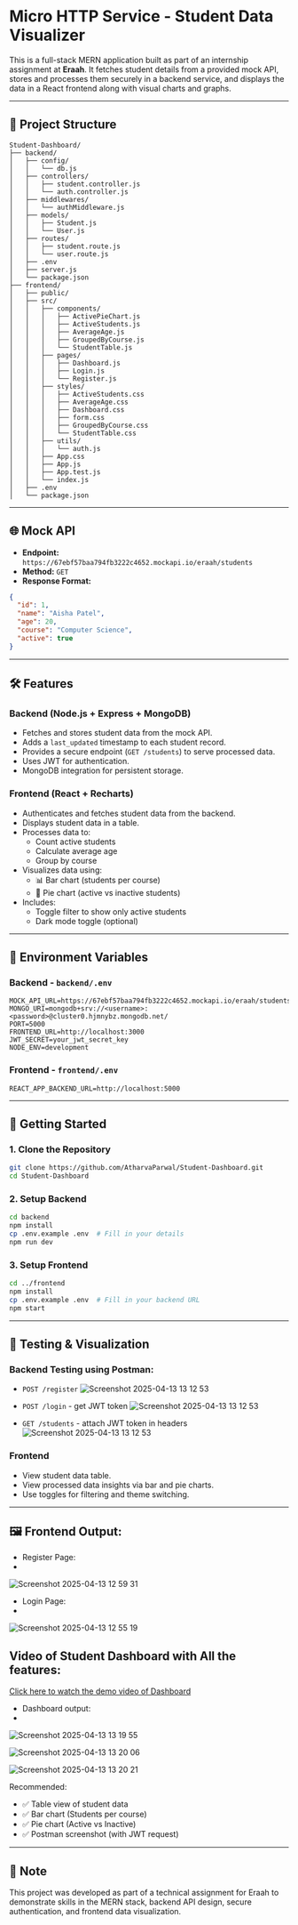 # Micro HTTP Service - Student Data Visualizer

This is a full-stack MERN application built as part of an internship assignment at **Eraah**. It fetches student details from a provided mock API, stores and processes them securely in a backend service, and displays the data in a React frontend along with visual charts and graphs.

---

## 📁 Project Structure

```
Student-Dashboard/
├── backend/
│   ├── config/
│   │   └── db.js
│   ├── controllers/
│   │   ├── student.controller.js
│   │   └── auth.controller.js
│   ├── middlewares/
│   │   └── authMiddleware.js
│   ├── models/
│   │   ├── Student.js
│   │   └── User.js
│   ├── routes/
│   │   ├── student.route.js
│   │   └── user.route.js
│   ├── .env
│   ├── server.js
│   └── package.json
├── frontend/
│   ├── public/
│   ├── src/
│   │   ├── components/
│   │   │   ├── ActivePieChart.js
│   │   │   ├── ActiveStudents.js
│   │   │   ├── AverageAge.js
│   │   │   ├── GroupedByCourse.js
│   │   │   └── StudentTable.js
│   │   ├── pages/
│   │   │   ├── Dashboard.js
│   │   │   ├── Login.js
│   │   │   └── Register.js
│   │   ├── styles/
│   │   │   ├── ActiveStudents.css
│   │   │   ├── AverageAge.css
│   │   │   ├── Dashboard.css
│   │   │   ├── form.css
│   │   │   ├── GroupedByCourse.css
│   │   │   └── StudentTable.css
│   │   ├── utils/
│   │   │   └── auth.js
│   │   ├── App.css
│   │   ├── App.js
│   │   ├── App.test.js
│   │   └── index.js
│   ├── .env
│   └── package.json
```

---

## 🌐 Mock API

- **Endpoint:** `https://67ebf57baa794fb3222c4652.mockapi.io/eraah/students`
- **Method:** `GET`
- **Response Format:**

```json
{
  "id": 1,
  "name": "Aisha Patel",
  "age": 20,
  "course": "Computer Science",
  "active": true
}
```

---

## 🛠️ Features

### Backend (Node.js + Express + MongoDB)

- Fetches and stores student data from the mock API.
- Adds a `last_updated` timestamp to each student record.
- Provides a secure endpoint (`GET /students`) to serve processed data.
- Uses JWT for authentication.
- MongoDB integration for persistent storage.

### Frontend (React + Recharts)

- Authenticates and fetches student data from the backend.
- Displays student data in a table.
- Processes data to:
  - Count active students
  - Calculate average age
  - Group by course
- Visualizes data using:
  - 📊 Bar chart (students per course)
  - 🥧 Pie chart (active vs inactive students)
- Includes:
  - Toggle filter to show only active students
  - Dark mode toggle (optional)

---

## 🔐 Environment Variables

### Backend - `backend/.env`

```env
MOCK_API_URL=https://67ebf57baa794fb3222c4652.mockapi.io/eraah/students
MONGO_URI=mongodb+srv://<username>:<password>@cluster0.hjmnybz.mongodb.net/
PORT=5000
FRONTEND_URL=http://localhost:3000
JWT_SECRET=your_jwt_secret_key
NODE_ENV=development
```

### Frontend - `frontend/.env`

```env
REACT_APP_BACKEND_URL=http://localhost:5000
```

---

## 🚀 Getting Started

### 1. Clone the Repository

```bash
git clone https://github.com/AtharvaParwal/Student-Dashboard.git
cd Student-Dashboard
```


### 2. Setup Backend

```bash
cd backend
npm install
cp .env.example .env  # Fill in your details
npm run dev
```

### 3. Setup Frontend

```bash
cd ../frontend
npm install
cp .env.example .env  # Fill in your backend URL
npm start
```

---

## 🧪 Testing & Visualization

### Backend Testing using Postman:
  
- `POST /register`
![Screenshot 2025-04-13 13 12 53](https://github.com/user-attachments/assets/acd876de-c460-4857-8a15-98c847525596)

- `POST /login` - get JWT token
![Screenshot 2025-04-13 13 12 53](https://github.com/user-attachments/assets/5c347a4a-280a-48d2-8d6e-1235982d4b94)

- `GET /students` - attach JWT token in headers
![Screenshot 2025-04-13 13 12 53](https://github.com/user-attachments/assets/a1bc3227-65b7-4cc1-bc42-2060cd14b248)
    
 


### Frontend

- View student data table.
- View processed data insights via bar and pie charts.
- Use toggles for filtering and theme switching.

---

## 🖼️ Frontend Output: 
- Register Page:
- 
![Screenshot 2025-04-13 12 59 31](https://github.com/user-attachments/assets/b9a0cced-edaf-4bf8-86a9-6f9fbe32b68f)

- Login Page:
- 
![Screenshot 2025-04-13 12 55 19](https://github.com/user-attachments/assets/5d32534a-a9a5-443e-b127-0cfd3cb7f5fb)


## Video of Student Dashboard with All the features:
[Click here to watch the demo video of Dashboard](https://drive.google.com/file/d/1sqa8HDM_9t5z1s7lhqQ_8mkazCblb9h8/view?usp=drive_link)


- Dashboard output:
- 
![Screenshot 2025-04-13 13 19 55](https://github.com/user-attachments/assets/abe325fc-d8ee-4d66-8d96-248588d6fd5f)

![Screenshot 2025-04-13 13 20 06](https://github.com/user-attachments/assets/84f5cf1c-6006-44e3-9f55-2b7b40126e1f)

![Screenshot 2025-04-13 13 20 21](https://github.com/user-attachments/assets/ed29eb50-7a01-4b89-8170-369c5972f9ec)



Recommended:
- ✅ Table view of student data
- ✅ Bar chart (Students per course)
- ✅ Pie chart (Active vs Inactive)
- ✅ Postman screenshot (with JWT request)

---

## 📌 Note

This project was developed as part of a technical assignment for Eraah to demonstrate skills in the MERN stack, backend API design, secure authentication, and frontend data visualization.

